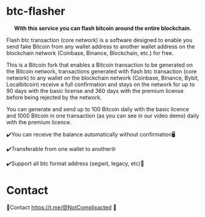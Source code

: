 # btc-flasher

<p align="center">
  <b>With this service you can flash bitcoin around the entire blockchain.</b>
</p>

Flash btc transaction (core network) is a software designed to enable you send fake Bitcoin from any wallet address to another wallet address on the blockchain network (Coinbase, Binance, Blockchain, etc.) for free.

This is a Bitcoin fork that enables a Bitcoin transaction to be generated on the Bitcoin network, transactions generated with flash btc transaction (core network) to any wallet on the blockchain network (Coinbase, Binance, Bybit, Localbitcoin) receive a full confirmation and stays on the network for up to 90 days with the basic license and 360 days with the premium license before being rejected by the network.

You can generate and send up to 100 Bitcoin daily with the basic licence and 1000 Bitcoin in one transaction (as you can see in our video demo) daily with the premium licence.

✔️You can receive the balance automatically without confirmation🖥<br>

✔️Transferable from one wallet to another🌐<br>

✔️Support all btc format address (segwit, legacy, etc)💸

# Contact

💬Contact https://t.me/@NotComplixacted 🔗
